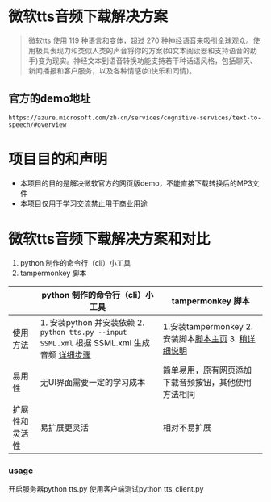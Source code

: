 # 微软tts音频下载解决方案
> 微软tts 使用 119 种语言和变体，超过 270 种神经语音来吸引全球观众。使用极具表现力和类似人类的声音将你的方案(如文本阅读器和支持语音的助手)变为现实。神经文本到语音转换功能支持若干种话语风格，包括聊天、新闻播报和客户服务，以及各种情感(如快乐和同情)。

## 官方的demo地址
```
https://azure.microsoft.com/zh-cn/services/cognitive-services/text-to-speech/#overview
```

# 项目目的和声明
- 本项目的目的是解决微软官方的网页版demo，不能直接下载转换后的MP3文件
- 本项目仅用于学习交流禁止用于商业用途

# 微软tts音频下载解决方案和对比
1. python 制作的命令行（cli）小工具
2. tampermonkey 脚本

|                | python 制作的命令行（cli）小工具                             | tampermonkey 脚本                                            |
| -------------- | ------------------------------------------------------------ | ------------------------------------------------------------ |
| 使用方法       | 1. 安装python 并安装依赖 2. `python tts.py --input SSML.xml` 根据 SSML.xml 生成音频 [详细步骤](./python_cli_demo/readme.md) | 1.安装tampermonkey 2. 安装脚本[脚本主页](https://greasyfork.org/zh-CN/scripts/441531-%E5%BE%AE%E8%BD%AFtts-%E4%B8%8B%E8%BD%BD%E6%8C%89%E9%92%AE) 3. [稍详细说明](./tampermonkeyScript/readme.md)|
| 易用性         | 无UI界面需要一定的学习成本                                   | 简单易用，原有网页添加下载音频按钮，其他使用方法相同         |
| 扩展性和灵活性 | 易扩展更灵活                                                 | 相对不易扩展                                                 |

### usage
开启服务器python tts.py
使用客户端测试python tts_client.py
